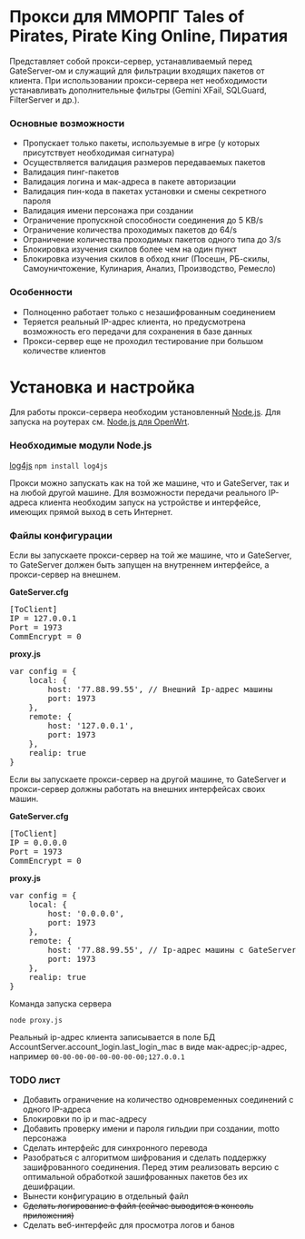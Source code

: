 <h1>Прокси для ММОРПГ Tales of Pirates, Pirate King Online, Пиратия</h1>
<p>Представляет собой прокси-сервер, устанавливаемый перед GateServer-ом и служащий для фильтрации входящих пакетов от клиента. При использовании прокси-сервера нет необходимости устанавливать дополнительные фильтры (Gemini XFail, SQLGuard, FilterServer и др.).</p>
<h3>Основные возможности</h3>
<ul>
	<li>Пропускает только пакеты, используемые в игре (у которых присутствует необходимая сигнатура)</li>
	<li>Осуществляется валидация размеров передаваемых пакетов</li>
	<li>Валидация пинг-пакетов</li>
	<li>Валидация логина и мак-адреса в пакете авторизации</li>
	<li>Валидация пин-кода в пакетах установки и смены секретного пароля</li>
	<li>Валидация имени персонажа при создании</li>
	<li>Ограничение пропускной способности соединения до 5 KB/s</li>
	<li>Ограничение количества проходимых пакетов до 64/s</li>
	<li>Ограничение количества проходимых пакетов одного типа до 3/s</li>
	<li>Блокировка изучения скилов более чем на один пункт</li>
	<li>Блокировка изучения скилов в обход книг (Посешн, РБ-скилы, Самоуничтожение, Кулинария, Анализ, Производство, Ремесло)</li>
</ul>
<h3>Особенности</h3>
<ul>
	<li>Полноценно работает только с незашифрованным соединением</li>
	<li>Теряется реальный IP-адрес клиента, но предусмотрена возможность его передачи для сохранения в базе данных</li>
	<li>Прокси-сервер еще не проходил тестирование при большом количестве клиентов</li>
</ul>
<h1>Установка и настройка</h1>
<p>Для работы прокси-сервера необходим установленный <a href="http://nodejs.org/download/">Node.js</a>. Для запуска на роутерах см. <a href="http://wiki.openwrt.org/doc/howto/nodejs">Node.js для OpenWrt</a>.</p>
<h3>Необходимые модули Node.js</h3>
<p><a href="https://github.com/nomiddlename/log4js-node">log4js</a> <code>npm install log4js</code></p>
<p>Прокси можно запускать как на той же машине, что и GateServer, так и на любой другой машине. Для возможности передачи реального IP-адреса клиента необходим запуск на устройстве и интерфейсе, имеющих прямой выход в сеть Интернет.</p>
<h3>Файлы конфигурации</h3>
<p>Если вы запускаете прокси-сервер на той же машине, что и GateServer, то GateServer должен быть запущен на внутреннем интерфейсе, а прокси-сервер на внешнем.</p>
<p><b>GateServer.cfg</b></p>
<pre>[ToClient]
IP = 127.0.0.1
Port = 1973
CommEncrypt = 0</pre>
<p><b>proxy.js</b></p>
<pre>var config = {
	local: {
		host: '77.88.99.55', // Внешний Ip-адрес машины
		port: 1973
	},
	remote: {
		host: '127.0.0.1',
		port: 1973
	},
	realip: true
}</pre>
<p>Если вы запускаете прокси-сервер на другой машине, то GateServer и прокси-сервер должны работать на внешних интерфейсах своих машин.</p>
<p><b>GateServer.cfg</b></p>
<pre>[ToClient]
IP = 0.0.0.0
Port = 1973
CommEncrypt = 0</pre>
<p><b>proxy.js</b></p>
<pre>var config = {
	local: {
		host: '0.0.0.0',
		port: 1973
	},
	remote: {
		host: '77.88.99.55', // Ip-адрес машины с GateServer-ом
		port: 1973
	},
	realip: true
}</pre>
<p>Команда запуска сервера</p>
<code>node proxy.js</code>
<p>Реальный ip-адрес клиента записывается в поле БД AccountServer.account_login.last_login_mac в виде мак-адреc;ip-адрес, например <code>00-00-00-00-00-00-00-00;127.0.0.1</code></p>
<h3>TODO лист</h3>
<ul>
	<li>Добавить ограничение на количество одновременных соединений с одного IP-адреса</li>
	<li>Блокировки по ip и mac-адресу</li>
	<li>Добавить проверку имени и пароля гильдии при создании, motto персонажа</li>
	<li>Сделать интерфейс для синхронного перевода</li>
	<li>Разобраться с алгоритмом шифрования и сделать поддержку зашифрованного соединения. Перед этим реализовать версию с оптимальной обработкой зашифрованных пакетов без их дешифрации.</li>
	<li>Вынести конфигурацию в отдельный файл</li>
	<li><s>Сделать логирование в файл (сейчас выводится в консоль приложения)</s></li>
	<li>Сделать веб-интерфейс для просмотра логов и банов</li>
</ul>
